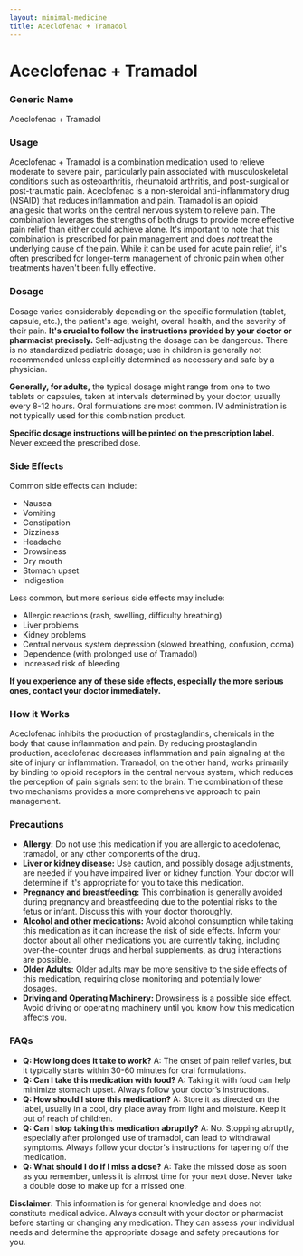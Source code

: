 ```yaml
---
layout: minimal-medicine
title: Aceclofenac + Tramadol
---
```


# Aceclofenac + Tramadol
### Generic Name
Aceclofenac + Tramadol


### Usage

Aceclofenac + Tramadol is a combination medication used to relieve moderate to severe pain, particularly pain associated with musculoskeletal conditions such as osteoarthritis, rheumatoid arthritis, and post-surgical or post-traumatic pain.  Aceclofenac is a non-steroidal anti-inflammatory drug (NSAID) that reduces inflammation and pain. Tramadol is an opioid analgesic that works on the central nervous system to relieve pain.  The combination leverages the strengths of both drugs to provide more effective pain relief than either could achieve alone.  It's important to note that this combination is prescribed for pain management and does *not* treat the underlying cause of the pain.  While it can be used for acute pain relief, it's often prescribed for longer-term management of chronic pain when other treatments haven't been fully effective.


### Dosage

Dosage varies considerably depending on the specific formulation (tablet, capsule, etc.), the patient's age, weight, overall health, and the severity of their pain.  **It's crucial to follow the instructions provided by your doctor or pharmacist precisely.**  Self-adjusting the dosage can be dangerous. There is no standardized pediatric dosage; use in children is generally not recommended unless explicitly determined as necessary and safe by a physician.  

**Generally, for adults,** the typical dosage might range from one to two tablets or capsules, taken at intervals determined by your doctor, usually every 8-12 hours.  Oral formulations are most common.  IV administration is not typically used for this combination product.  

**Specific dosage instructions will be printed on the prescription label.**  Never exceed the prescribed dose.


### Side Effects

Common side effects can include:

* Nausea
* Vomiting
* Constipation
* Dizziness
* Headache
* Drowsiness
* Dry mouth
* Stomach upset
* Indigestion

Less common, but more serious side effects may include:

* Allergic reactions (rash, swelling, difficulty breathing)
* Liver problems
* Kidney problems
* Central nervous system depression (slowed breathing, confusion, coma)
* Dependence (with prolonged use of Tramadol)
* Increased risk of bleeding


**If you experience any of these side effects, especially the more serious ones, contact your doctor immediately.**


### How it Works

Aceclofenac inhibits the production of prostaglandins, chemicals in the body that cause inflammation and pain.  By reducing prostaglandin production, aceclofenac decreases inflammation and pain signaling at the site of injury or inflammation.  Tramadol, on the other hand, works primarily by binding to opioid receptors in the central nervous system, which reduces the perception of pain signals sent to the brain.  The combination of these two mechanisms provides a more comprehensive approach to pain management.


### Precautions

* **Allergy:** Do not use this medication if you are allergic to aceclofenac, tramadol, or any other components of the drug.
* **Liver or kidney disease:** Use caution, and possibly dosage adjustments, are needed if you have impaired liver or kidney function.  Your doctor will determine if it's appropriate for you to take this medication.
* **Pregnancy and breastfeeding:**  This combination is generally avoided during pregnancy and breastfeeding due to the potential risks to the fetus or infant. Discuss this with your doctor thoroughly.
* **Alcohol and other medications:** Avoid alcohol consumption while taking this medication as it can increase the risk of side effects. Inform your doctor about all other medications you are currently taking, including over-the-counter drugs and herbal supplements, as drug interactions are possible.
* **Older Adults:** Older adults may be more sensitive to the side effects of this medication, requiring close monitoring and potentially lower dosages.
* **Driving and Operating Machinery:**  Drowsiness is a possible side effect. Avoid driving or operating machinery until you know how this medication affects you.


### FAQs

* **Q: How long does it take to work?**  A: The onset of pain relief varies, but it typically starts within 30-60 minutes for oral formulations.
* **Q: Can I take this medication with food?** A: Taking it with food can help minimize stomach upset. Always follow your doctor’s instructions.
* **Q: How should I store this medication?** A: Store it as directed on the label, usually in a cool, dry place away from light and moisture.  Keep it out of reach of children.
* **Q: Can I stop taking this medication abruptly?** A: No.  Stopping abruptly, especially after prolonged use of tramadol, can lead to withdrawal symptoms.  Always follow your doctor's instructions for tapering off the medication.
* **Q: What should I do if I miss a dose?** A:  Take the missed dose as soon as you remember, unless it is almost time for your next dose.  Never take a double dose to make up for a missed one.


**Disclaimer:** This information is for general knowledge and does not constitute medical advice. Always consult with your doctor or pharmacist before starting or changing any medication.  They can assess your individual needs and determine the appropriate dosage and safety precautions for you.
